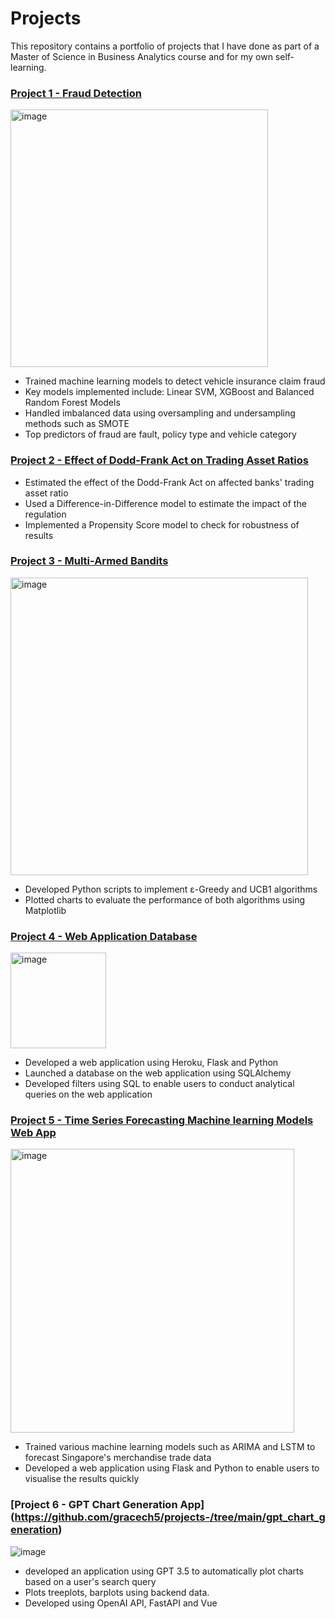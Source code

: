 # Projects
This repository contains a portfolio of projects that I have done as part of a Master of Science in Business Analytics course and for my own self-learning. 


### [Project 1 - Fraud Detection](https://github.com/gracech5/projects-/tree/main/Fraud%20Detection) 
<img width="412" alt="image" src="https://user-images.githubusercontent.com/119866759/205824811-3eb89ec7-89fc-4bc2-981a-3bb017352add.png">

- Trained machine learning models to detect vehicle insurance claim fraud
- Key models implemented include: Linear SVM, XGBoost and Balanced Random Forest Models
- Handled imbalanced data using oversampling and undersampling methods such as SMOTE
- Top predictors of fraud are fault, policy type and vehicle category 


### [Project 2 - Effect of Dodd-Frank Act on Trading Asset Ratios](https://github.com/gracech5/projects-/tree/main/Difference%20in%20Difference%20%26%20Propensity%20Score%20Model)

- Estimated the effect of the Dodd-Frank Act on affected banks' trading asset ratio 
- Used a Difference-in-Difference model to estimate the impact of the regulation 
- Implemented a Propensity Score model to check for robustness of results 


### [Project 3 - Multi-Armed Bandits](https://github.com/gracech5/projects-/tree/main/Multi-Armed%20Bandits)
<img width="476" alt="image" src="https://user-images.githubusercontent.com/119866759/205825672-6f568851-4642-4131-967a-e8965ac9a48e.png">

- Developed Python scripts to implement ɛ-Greedy and UCB1 algorithms
- Plotted charts to evaluate the performance of both algorithms using Matplotlib 


### [Project 4 - Web Application Database](https://github.com/gracech5/projects-/tree/master)
<img width="153" alt="image" src="https://user-images.githubusercontent.com/119866759/205826098-2fde8f7e-3c27-4b27-b571-87f610ed2236.png">

- Developed a web application using Heroku, Flask and Python 
- Launched a database on the web application using SQLAlchemy
- Developed filters using SQL to enable users to conduct analytical queries on the web application 

### [Project 5 - Time Series Forecasting Machine learning Models Web App](https://github.com/gracech5/projects-/tree/main/timeseries_models)
<img width="454" alt="image" src="https://user-images.githubusercontent.com/119866759/217031557-ae9af2fe-98b4-457d-b936-af2cc2ae8b86.png">

- Trained various machine learning models such as ARIMA and LSTM to forecast Singapore's merchandise trade data 
- Developed a web application using Flask and Python to enable users to visualise the results quickly

### [Project 6 - GPT Chart Generation App] (https://github.com/gracech5/projects-/tree/main/gpt_chart_generation)
![image](https://github.com/gracech5/projects-/assets/119866759/9ccbbd13-8c9c-4ab8-9025-27ed864fbc07)

- developed an application using GPT 3.5 to automatically plot charts based on a user's search query
- Plots treeplots, barplots using backend data.
- Developed using OpenAI API, FastAPI and Vue 
